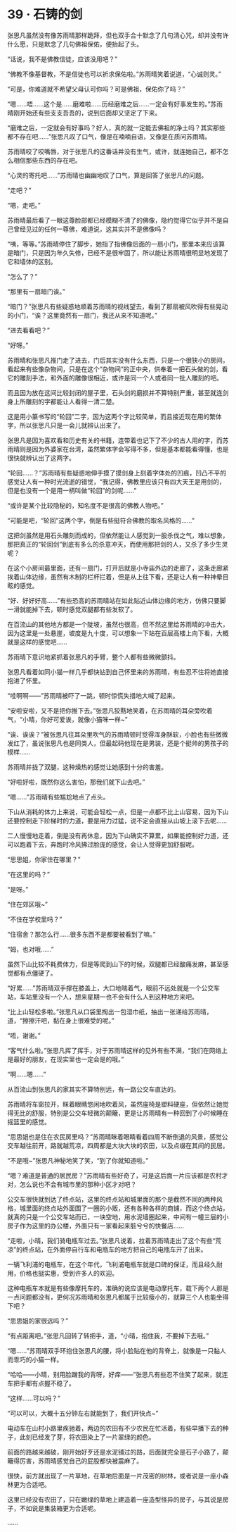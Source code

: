 # 39 · 石铸的剑

张思凡虽然没有像苏雨晴那样跪拜，但也双手合十默念了几句清心咒，却并没有许什么愿，只是默念了几句佛祖保佑，便抬起了头。

“话说，我不是佛教信徒，应该没用吧？”

“佛教不像基督教，不是信徒也可以祈求保佑啦。”苏雨晴笑着说道，“心诚则灵。”

“可是，你难道就不希望父母认可你吗？可是佛祖，保佑你了吗？”

“嗯……唔……这个是……磨难啦……历经磨难之后……一定会有好事发生的。”苏雨晴刚开始还有些支支吾吾的，说到后面却又坚定了下来。

“磨难之后，一定就会有好事吗？好人，真的就一定能去佛祖的净土吗？其实那些都不存在吧……”张思凡叹了口气，像是在喃喃自语，又像是在质问苏雨晴。

苏雨晴咬了咬嘴唇，对于张思凡的这番话并没有生气，或许，就连她自己，都不怎么相信那些东西的存在吧。

“心灵的寄托吧……”苏雨晴也幽幽地叹了口气，算是回答了张思凡的问题。

“走吧？”

“嗯，走吧。”

苏雨晴最后看了一眼这尊脸部都已经模糊不清了的佛像，隐约觉得它似乎并不是自己曾经见过的任何一尊佛，难道说，这其实并不是佛像吗？

“咦，等等。”苏雨晴停住了脚步，她指了指佛像后面的一扇小门，那里本来应该算是暗门，只是因为年久失修，已经不是很牢固了，所以能让苏雨晴很明显地发现了它和墙体的区别。

“怎么了？”

“那里有一扇暗门诶。”

“暗门？”张思凡有些疑惑地顺着苏雨晴的视线望去，看到了那扇被风吹得有些晃动的小门，“诶？这里竟然有一扇门，我还从来不知道呢。”

“进去看看吧？”

“好呀。”

苏雨晴和张思凡推门走了进去，门后其实没有什么东西，只是一个很狭小的房间，看起来有些像杂物间，只是在这个“杂物间”的正中央，供奉着一把石头做的剑，看它的雕刻手法，和外面的雕像很相近，或许是同一个人或者同一批人雕刻的吧。

而且因为放在这间比较封闭的屋子里，石头剑的磨损并不算特别严重，甚至就连剑身上所雕刻的字都能让人看得一清二楚。

这是用小篆书写的“轮回”二字，因为这两个字比较简单，而且接近现在用的繁体字，所以张思凡只是一会儿就辨认出来了。

张思凡是因为喜欢看和历史有关的书籍，连带着也记下了不少的古人用的字，而苏雨晴则是因为外婆家在台湾，虽然繁体字会写得不多，但是基本都能看得懂，也是很快就辨认出了这两字。

“轮回……？”苏雨晴有些疑惑地伸手摸了摸剑身上刻着字体处的凹痕，凹凸不平的感觉让人有一种时光流逝的错觉，“我记得，佛教里应该只有四大天王是用剑的，但是也没有一个是用一柄叫做“轮回”的剑呢……”

“或许是某个比较隐秘的，知名度不是很高的佛教人物吧。”

“可能是吧，“轮回”这两个字，倒是有些挺符合佛教的取名风格的……”

这把剑虽然是用石头雕刻而成的，但依然能让人感觉到一股杀伐之气，难以想象，那把真正的“轮回剑”到底有多么的杀意冲天，而使用那把剑的人，又杀了多少生灵呢？

在这个小房间最里面，还有一扇门，打开后就是小寺庙外边的走廊了，这条走廊紧挨着山体边缘，虽然有木制的栏杆拦着，但是从上往下看，还是让人有一种神晕目眩的感觉。

“好、好好好高……”有些恐高的苏雨晴站在如此贴近山体边缘的地方，仿佛只要脚一滑就能掉下去，顿时感觉双腿都有些发软了。

在百流山的其他地方都是一个陡坡，虽然也很高，但不然这里给苏雨晴的冲击大，因为这里是一处悬崖，坡度是九十度，可以想象一下站在百层高楼上向下看，大概就是这样的感觉吧……

苏雨晴下意识地紧抓着张思凡的手臂，整个人都有些微微颤抖。

张思凡看着如同小猫一样几乎都快钻到自己怀里来的苏雨晴，有些忍不住将她直接抱进了怀里。

“哇啊啊——”苏雨晴被吓了一跳，顿时惊慌失措地大喊了起来。

“安啦安啦，又不是把你推下去。”张思凡狡黠地笑着，在苏雨晴的耳朵旁吹着气，“小晴，你好可爱诶，就像小猫咪一样~”

“诶、诶诶？”被张思凡往耳朵里吹气的苏雨晴顿时觉得浑身酥软，小脸也有些微微发红了，虽说张思凡也是同类人，但最起码他现在是男装，还是个挺帅的男孩子的模样……

苏雨晴并拢了双腿，这种燥热的感觉让她感到十分的害羞。

“好啦好啦，既然你这么害怕，那我们就下山去吧。”

“嗯……”苏雨晴有些尴尬地点了点头。

下山从消耗的体力上来说，可能会轻松一点，但是一点都不比上山容易，因为下山还要控制走下阶梯时的力道，要是用力过猛，说不定会直接从山坡上滚下去呢……

二人慢慢地走着，倒是没有再休息，因为下山确实不算累，如果能控制好力道，还可以跑着下去，奔跑时冷风拂过脸庞的感觉，会让人觉得更加舒服呢。

“思思姐，你家住在哪里？”

“在这里的吗？”

“是呀。”

“住在郊区哦~”

“不住在学校里吗？”

“住宿舍？那怎么行……很多东西不是都要被看到了嘛。”

“姆，也对哦……”

虽然下山比较不耗费体力，但是等爬到山下的时候，双腿都已经酸痛发麻，甚至感觉都有点僵硬了。

“好累……”苏雨晴双手撑在膝盖上，大口地喘着气，眼前不远处就是一个公交车站，车站里没有一个人，想来星期一也不会有什么人到这种地方来吧。

“比上山轻松多啦。”张思凡从口袋里掏出一包湿巾纸，抽出一张递给苏雨晴，道，“擦擦汗吧，黏在身上很难受的呢。”

“唔，谢谢。”

“客气什么啦。”张思凡挥了挥手，对于苏雨晴这样的见外有些不满，“我们在网络上是最好的朋友，在现实里也一定会是的哦。”

“啊……嗯……”

从百流山到张思凡的家其实不算特别远，有一路公交车直达的。

苏雨晴将车窗拉开，眯着眼睛悠闲地吹着风，虽然座椅是塑料硬座，但依然让她觉得无比的舒服，特别是公交车轻微的颠簸，更是让苏雨晴有一种回到了小时候睡在摇篮里的感觉。

“思思姐也是住在农民房里吗？”苏雨晴眯着眼睛看着四周不断倒退的风景，感觉公交车越往前开，路就越荒凉，四周都是大块大块的农田，以及点缀在其间的民居。

“不是哦~”张思凡神秘地笑了笑，“到了你就知道啦。”

“嗯？难道是普通的居民房？”苏雨晴有些好奇了，可是这后面一片应该都是农村才对，怎么说也不会有城市里的那种小区才对吧？

公交车很快就到达了终点站，这里的终点站和城里面的那个是截然不同的两种风格，城里面的终点站外面围了一圈的小贩，还有各种各样的商铺，而这个终点站，就真的只是一个公交车站而已，一块空地，用水泥墙圈起来，中间有一幢三层的小房子作为这里的办公楼，外面只有一家看起来脏兮兮的快餐店……

“走啦，小晴，我们骑电瓶车过去。”张思凡说着，拉着苏雨晴走出了这个有些“荒凉”的终点站，在外面停自行车和电瓶车的地方把自己的电瓶车开了出来。

一辆飞利浦的电瓶车，在这个年代，飞利浦电瓶车就是口碑的保证，而且经久耐用，价格也挺实惠，受到许多人的欢迎。

这种电瓶车本就是有些像摩托车的，准确的说应该是电动摩托车，载下两个人那是一点问题都没有，更何况苏雨晴和张思凡都属于比较瘦小的，就算三个人也能坐得下吧？

“思思姐的家很远吗？”

“有点距离吧。”张思凡回转了转把手，道，“小晴，抱住我，不要掉下去哦。”

“嗯……”苏雨晴双手环抱住张思凡的腰，将小脸贴在他的背脊上，就像是一只黏人而乖巧的小猫一样。

“哈哈——小晴，别用脸蹭我的背呀，好痒——”张思凡有些忍不住笑了起来，就连车把手都有点握不稳了。

“这样……可以吗？”

“可以可以，大概十五分钟左右就能到了，我们开快点~”

电动车在山村小路里疾驰着，两边的农田有不少农民在忙活着，有些早播下去的种子，此刻已经发了芽，将农田染上了一片翠绿的颜色。

前面的路越来越破，刚开始好歹还是水泥铺过的路，后面就完全是石子小路了，颠簸得厉害，苏雨晴感觉自己的屁股都快被震麻了。

很快，前方就出现了一片草地，在草地后面是一片茂密的树林，或者说是一座小森林更为合适吧。

这里已经没有农田了，只在嫩绿的草地上建造着一座造型怪异的房子，与其说是房子，不如说是集装箱更为合适呢。

……
